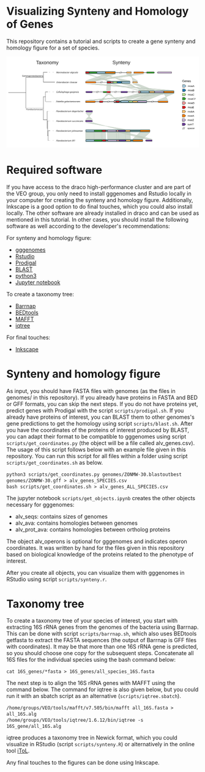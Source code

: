 # Visualizing Synteny and Homology of Genes

This repository contains a tutorial and scripts to create a gene synteny and homology figure for a set of species. 

<p align="center">
  <img src="figures/synteny.png" alt="Alt Text" width="850"/>
</p>

# Required software

If you have access to the draco high-performance cluster and are part of the VEO group, you only need to install gggenomes and Rstudio locally in your computer for creating the synteny and homology figure. Additionally, Inkscape is a good option to do final touches, which you could also install locally. The other software are already installed in draco and can be used as mentioned in this tutorial. In other cases, you should install the following software as well according to the developer's recommendations:   

For synteny and homology figure:  

- [gggenomes](https://github.com/thackl/gggenomes)
- [Rstudio](https://posit.co/download/rstudio-desktop/)
- [Prodigal](https://github.com/hyattpd/Prodigal) 
- [BLAST](https://ftp.ncbi.nlm.nih.gov/blast/executables/blast+/LATEST/)
- [python3](https://www.python.org/downloads/) 
- [Jupyter notebook](https://jupyter.org/install)
  
To create a taxonomy tree:

- [Barrnap](https://github.com/tseemann/barrnap)
- [BEDtools](https://bedtools.readthedocs.io/en/latest/index.html)
- [MAFFT](https://mafft.cbrc.jp/alignment/software/installation_without_root.html)
- [iqtree](http://www.iqtree.org/)
  
For final touches:

- [Inkscape](https://wiki.inkscape.org/wiki/Installing_Inkscape)

# Synteny and homology figure

As input, you should have FASTA files with genomes (as the files in genomes/ in this repository). If you already have proteins in FASTA and BED or GFF formats, you can skip the next steps. If you do not have proteins yet, predict genes with Prodigal with the script ```scripts/prodigal.sh```. If you already have proteins of interest, you can BLAST them to other genomes's gene predictions to get the homology using script ```scripts/blast.sh```. After you have the coordinates of the proteins of interest produced by BLAST, you can adapt their format to be compatible to gggenomes using script ```scripts/get_coordinates.py``` (the object will be a file called alv_genes.csv). The usage of this script follows below with an example file given in this repository. You can run this script for all files within a folder using script ```scripts/get_coordinates.sh``` as below.

```
python3 scripts/get_coordinates.py genomes/ZONMW-30.blastoutbest genomes/ZONMW-30.gff > alv_genes_SPECIES.csv
bash scripts/get_coordinates.sh > alv_genes_ALL_SPECIES.csv
```

The jupyter notebook ```scripts/get_objects.ipynb``` creates the other objects necessary for gggenomes:

- alv_seqs: contains sizes of genomes
- alv_ava: contains homologies between genomes
- alv_prot_ava: contains homologies between ortholog proteins

The object alv_operons is optional for gggenomes and indicates operon coordinates. It was written by hand for the files given in this repository based on biological knowledge of the proteins related to the phenotype of interest.   

After you create all objects, you can visualize them with gggenomes in RStudio using script ```scripts/synteny.r```.   

# Taxonomy tree

To create a taxonomy tree of your species of interest, you start with extracting 16S rRNA genes from the genomes of the bacteria using Barrnap. This can be done with script ```scripts/barrnap.sh```, which also uses BEDtools getfasta to extract the FASTA sequences (the output of Barrnap is GFF files with coordinates). It may be that more than one 16S rRNA gene is predicted, so you should choose one copy for the subsequent steps. Concatenate all 16S files for the individual species using the bash command below:

```
cat 16S_genes/*fasta > 16S_genes/all_species_16S.fasta
```

The next step is to align the 16S rRNA genes with MAFFT using the command below. The command for iqtree is also given below, but you could run it with an sbatch script as an alternative (```scripts/iqtree.sbatch```).

```
/home/groups/VEO/tools/mafft/v7.505/bin/mafft all_16S.fasta > all_16S.alg
/home/groups/VEO/tools/iqtree/1.6.12/bin/iqtree -s 16S_gene/all_16S.alg
```

iqtree produces a taxonomy tree in Newick format, which you could visualize in RStudio (script ```scripts/synteny.R```) or alternatively in the online tool [iToL](https://itol.embl.de/).   

Any final touches to the figures can be done using Inkscape.
